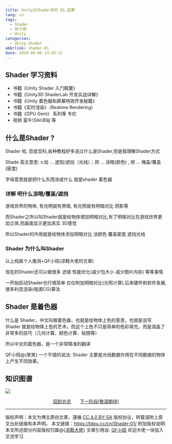 ```yaml
---
title: Unity之Shader系列 01.启蒙
lang: cn
tags:
  - Shader
  - QF小班
  - Unity
categories:
  - Unity-Shader
abbrlink: shader-01
date: 2019-09-06 13:43:12
---
```






## Shader 学习资料
- 书籍《Unity Shader 入门精要》
- 书籍《Unity3D ShaderLab 开发实战详解》
- 书籍《Unity 着色器和屏幕特效开发秘籍》
- 书籍《实时渲染》（Reatime Rendering）
- 书籍《GPU Gem》 系列等 专栏 
- 视频 蛮牛\Siki\B站 等


## 什么是Shader ?

Shader 哈, 百度百科,各种教程好多说过什么是Shader,但是我理解Shader方式

Shade 英文意思: v.给 ... 遮阳/遮挡（光线）；把 ... 涂暗(颜色) , 把 ... 掩盖/覆盖(密度)

字母意思就是把什么东西涂成什么 就是shader 着色器


### 详解 吧什么涂暗/覆盖/遮挡

游戏世界的物体, 有光明就有黑暗, 有光照就有明暗对比 阴影等

而Shader之所以叫Shader就是给物体增加明暗对比,有了明暗对比在游戏世界更加立体,而画面显示更加真实 3D感觉

所以Shader的作用就是给物体添加明暗对比  涂颜色 覆盖密度 遮挡光线


### Shader 为什么叫Shader

以上纯属个人推测+QF小班(凉鞋大佬的文章)

现在的Shader还可以做很多 滤镜 性能优化(减少包大小 减少图片内存) 等等事情

一开始启动Shader也行很简单 仅仅附加明暗对比(光照计算),后来硬件和软件发展, 很多利息渲染(电源CG)算法
 

## Shader 是着色器

什么是 Shader，中文叫做着色器，也就是给物体上色的意思，也就是说写 Shader 就是给物体上色的艺术。而这个上色不只是简单的色彩填充，而是涵盖了非常多的技巧（几何计算、颜色计算、贴图等）

所以中文的着色器，是一个非常精准的翻译

QF小班@{笑笑} 一个不错的说法: Shader 主要是光线数据作用在不同数据的物体上产生不同效果。


## 知识图谱

![](http://s3.t-dou.cn/Shader-启蒙-map.jpg)



<center>
<a href="https://tdou.cc/cn/Shaders/">回到总览</a> &nbsp;&nbsp;&nbsp;&nbsp;&nbsp;
<a href="https://tdou.cc/cn/Shaders">下一阶段[敬请期待]</a>
</center>

--- 

版权声明：本文为博主原创文章，遵循 [CC 4.0 BY-SA](http://creativecommons.org/licenses/by-sa/4.0/) 版权协议，转载请附上原文出处链接和本声明。
本文链接：https://tdou.cc/cn/Shader-01/
附加版权说明: 本文所述部分内容版权归属@{[凉鞋大佬](https://github.com/liangxiegame)}
文章引用自: [QF小班](http://master.liangxiegame.com/master/intro) 欢迎大佬一块加入交流学习
